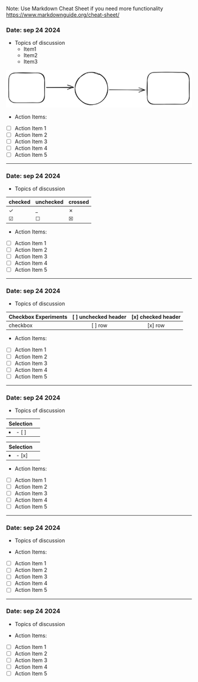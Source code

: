 Note: Use Markdown Cheat Sheet if you need more functionality
https://www.markdownguide.org/cheat-sheet/
### Date: sep 24 2024 
- Topics of discussion
    - Item1
    - Item2
    - Item3

![img_2.png](img_2.png)

- Action Items:
-[ ]  Action Item 1
-[ ]  Action Item 2
-[ ]  Action Item 3
-[ ]  Action Item 4
-[ ]  Action Item 5
---
### Date: sep 24 2024 
- Topics of discussion


|checked|unchecked|crossed|
|---|---|---|
|&check;|_|&cross;|
|&#x2611;|&#x2610;|&#x2612;|

- Action Items:
-[ ]  Action Item 1
-[ ]  Action Item 2
-[ ]  Action Item 3
-[ ]  Action Item 4
-[ ]  Action Item 5
---
### Date: sep 24 2024 
- Topics of discussion

| Checkbox Experiments | [ ] unchecked header  | [x] checked header  |
| ---------------------|:---------------------:|:-------------------:|
| checkbox             | [ ] row               | [x] row             |


- Action Items:
-[ ]  Action Item 1
-[ ]  Action Item 2
-[ ]  Action Item 3
-[ ]  Action Item 4
-[ ]  Action Item 5
---
### Date: sep 24 2024 
- Topics of discussion


| Selection |        |
| --------- | ------ |
| <li>- [ ] </li> |  |

| Selection |        |
| --------- | ------ |
| <li>- [x] </li> |  |

- Action Items:
-[ ]  Action Item 1
-[ ]  Action Item 2
-[ ]  Action Item 3
-[ ]  Action Item 4
-[ ]  Action Item 5
---
### Date: sep 24 2024 
- Topics of discussion




- Action Items:
-[ ]  Action Item 1
-[ ]  Action Item 2
-[ ]  Action Item 3
-[ ]  Action Item 4
-[ ]  Action Item 5
---
### Date: sep 24 2024 
- Topics of discussion




- Action Items:
-[ ]  Action Item 1
-[ ]  Action Item 2
-[ ]  Action Item 3
-[ ]  Action Item 4
-[ ]  Action Item 5
